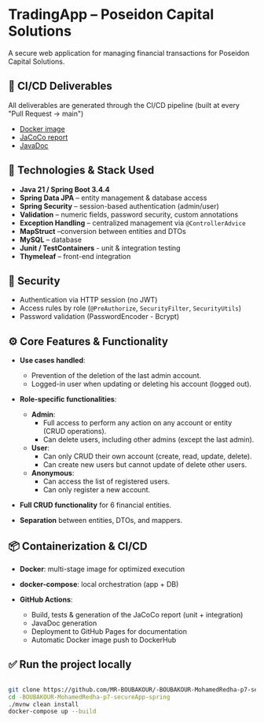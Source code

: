 # TradingApp – Poseidon Capital Solutions
A secure web application for managing financial transactions for Poseidon Capital Solutions.

## 📄 CI/CD Deliverables
All deliverables are generated through the CI/CD pipeline (built at every "Pull Request -> main")
- [Docker image](https://hub.docker.com/r/redikan7/trading_app)
- [JaCoCo report](https://mr-boubakour.github.io/-BOUBAKOUR-MohamedRedha-p7-secureApp-spring/javadocs/)
- [JavaDoc](https://mr-boubakour.github.io/-BOUBAKOUR-MohamedRedha-p7-secureApp-spring/jacoco/)

## 🚀 Technologies & Stack Used
- **Java 21 / Spring Boot 3.4.4**
- **Spring Data JPA** – entity management & database access
- **Spring Security** – session-based authentication (admin/user)
- **Validation** – numeric fields, password security, custom annotations
- **Exception Handling** – centralized management via `@ControllerAdvice`
- **MapStruct** –conversion between entities and DTOs
- **MySQL** – database
- **Junit / TestContainers** - unit & integration testing
- **Thymeleaf** – front-end integration

## 🔐 Security
- Authentication via HTTP session (no JWT)
- Access rules by role (`@PreAuthorize`, `SecurityFilter`, `SecurityUtils`)
- Password validation (PasswordEncoder - Bcrypt)

## ⚙️ **Core Features & Functionality**
- **Use cases handled**:
  - Prevention of the deletion of the last admin account.
  - Logged-in user when updating or deleting his account (logged out).

  
- **Role-specific functionalities**:
  - **Admin**:
    - Full access to perform any action on any account or entity (CRUD operations).
    - Can delete users, including other admins (except the last admin).
  - **User**:
    - Can only CRUD their own account (create, read, update, delete).
    - Can create new users but cannot update of delete other users.
  - **Anonymous**:
    - Can access the list of registered users.
    - Can only register a new account.


- **Full CRUD functionality** for 6 financial entities.
- **Separation** between entities, DTOs, and mappers.

## 📦 Containerization & CI/CD
- **Docker**: multi-stage image for optimized execution
- **docker-compose**: local orchestration (app + DB)
- **GitHub Actions**:
  
    - Build, tests & generation of the JaCoCo report (unit + integration)
    - JavaDoc generation
    - Deployment to GitHub Pages for documentation
    - Automatic Docker image push to DockerHub

## ✅ Run the project locally
```bash

git clone https://github.com/MR-BOUBAKOUR/-BOUBAKOUR-MohamedRedha-p7-secureApp-spring.git
cd -BOUBAKOUR-MohamedRedha-p7-secureApp-spring
./mvnw clean install
docker-compose up --build

```

